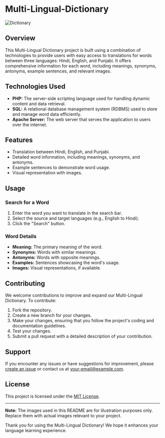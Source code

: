 # Multi-Lingual-Dictionary

![Dictionary](dictionary.jpg)

## Overview

This Multi-Lingual Dictionary project is built using a combination of technologies to provide users with easy access to translations for words between three languages: Hindi, English, and Punjabi. It offers comprehensive information for each word, including meanings, synonyms, antonyms, example sentences, and relevant images.

## Technologies Used

- **PHP:** The server-side scripting language used for handling dynamic content and data retrieval.
- **SQL:** A relational database management system (RDBMS) used to store and manage word data efficiently.
- **Apache Server:** The web server that serves the application to users over the internet.

## Features

- Translation between Hindi, English, and Punjabi.
- Detailed word information, including meanings, synonyms, and antonyms.
- Example sentences to demonstrate word usage.
- Visual representation with images.

## Usage

### Search for a Word

1. Enter the word you want to translate in the search bar.
2. Select the source and target languages (e.g., English to Hindi).
3. Click the "Search" button.

### Word Details

- **Meaning:** The primary meaning of the word.
- **Synonyms:** Words with similar meanings.
- **Antonyms:** Words with opposite meanings.
- **Examples:** Sentences showcasing the word's usage.
- **Images:** Visual representations, if available.

## Contributing

We welcome contributions to improve and expand our Multi-Lingual Dictionary. To contribute:

1. Fork the repository.
2. Create a new branch for your changes.
3. Make your changes, ensuring that you follow the project's coding and documentation guidelines.
4. Test your changes.
5. Submit a pull request with a detailed description of your contribution.

## Support

If you encounter any issues or have suggestions for improvement, please [create an issue](https://github.com/yourusername/multi-lingual-dictionary/issues) or contact us at [your-email@example.com](mailto:your-email@example.com).

## License

This project is licensed under the [MIT License](LICENSE).

---

**Note:** The images used in this README are for illustration purposes only. Replace them with actual images relevant to your project.

Thank you for using the Multi-Lingual Dictionary! We hope it enhances your language learning experience.
